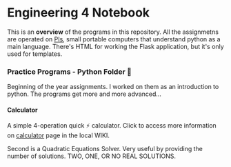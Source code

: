 # Engineering 4 Notebook
This is an **overview** of the programs in this repository. All the assignmetns are operated on [PIs](https://en.wikipedia.org/wiki/Raspberry_Pi), small portable computers that understand python as a main language. There's HTML for working the Flask application, but it's only used for templates. 
### Practice Programs - Python Folder :file_folder:
Beginning of the year assignments. I worked on them as an introduction to python. The programs get more and more advanced...
#### Calculator
A simple 4-operation quick :zap: calculator. Click to access more information on [calculator](https://github.com/AhmedAl-Doori/Engineering4_Notebook/wiki/Calculator) page in the local WIKI.

Second is a Quadratic Equations Solver. Very useful by providing the number of solutions. TWO, ONE, OR NO REAL SOLUTIONS. 
